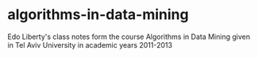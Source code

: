 # algorithms-in-data-mining
Edo Liberty's class notes form the course Algorithms in Data Mining given in Tel Aviv University in academic years 2011-2013
